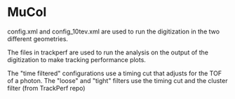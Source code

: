 # MuCol

config.xml and config_10tev.xml are used to run the digitization in the two different geometries.

The files in trackperf are used to run the analysis on the output of the digitization to make tracking performance plots.

The "time filtered" configurations use a timing cut that adjusts for the TOF of a photon.
The "loose" and "tight" filters use the timing cut and the cluster filter (from TrackPerf repo)
